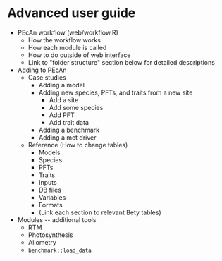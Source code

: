 # Advanced user guide

- PEcAn workflow (web/workflow.R)
    - How the workflow works
    - How each module is called
    - How to do outside of web interface
    - Link to "folder structure" section below for detailed descriptions
- Adding to PEcAn
    - Case studies
        - Adding a model
        - Adding new species, PFTs, and traits from a new site
            - Add a site
            - Add some species
            - Add PFT
            - Add trait data
        - Adding a benchmark
        - Adding a met driver
    - Reference (How to change tables)
        - Models
        - Species
        - PFTs
        - Traits
        - Inputs
        - DB files
        - Variables
        - Formats
        - (Link each section to relevant Bety tables)
- Modules -- additional tools
    - RTM
    - Photosynthesis
    - Allometry
    - `benchmark::load_data`
